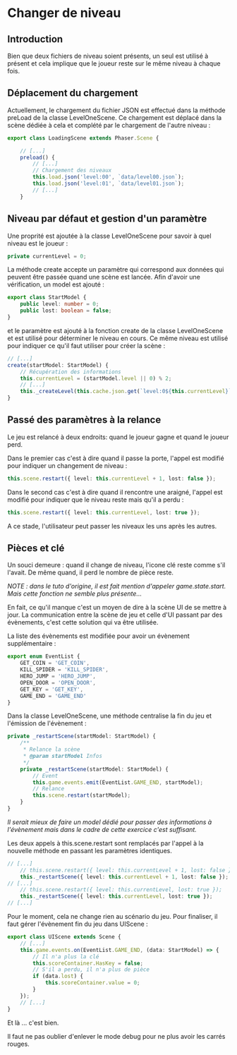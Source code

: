 # Changer de niveau
## Introduction
Bien que deux fichiers de niveau soient présents, un seul est utilisé à présent et cela implique que le joueur reste sur le même niveau à chaque fois.

## Déplacement du chargement

Actuellement, le chargement du fichier JSON est effectué dans la méthode preLoad de la classe LevelOneScene. Ce chargement est déplacé dans la scène dédiée à cela et complété par le chargement de l'autre niveau :
```typescript
export class LoadingScene extends Phaser.Scene {

    // [...]
    preload() {
        // [...]
        // Chargement des niveaux
        this.load.json('level:00', `data/level00.json`);
        this.load.json('level:01', `data/level01.json`);
        // [...]
    }
```

## Niveau par défaut et gestion d'un paramètre

Une proprité est ajoutée à la classe LevelOneScene pour savoir à quel niveau est le joueur :
```typescript
private currentLevel = 0;
```

La méthode create accepte un paramètre qui correspond aux données qui peuvent être passée quand une scène est lancée. Afin d'avoir une vérification, un model est ajouté :
```typescript
export class StartModel {
    public level: number = 0;
    public lost: boolean = false;
}
```

et le paramètre est ajouté à la fonction create de la classe LevelOneScene et est utilisé pour déterminer le niveau en cours. Ce même niveau est utilisé pour indiquer ce qu'il faut utiliser pour créer la scène :
```typescript
// [...]
create(startModel: StartModel) {
    // Récupération des informations
    this.currentLevel = (startModel.level || 0) % 2;
    // [...]
    this._createLevel(this.cache.json.get(`level:0${this.currentLevel}`));
}
```

## Passé des paramètres à la relance

Le jeu est relancé à deux endroits:  quand le joueur gagne et quand le joueur perd.

Dans le premier cas c'est à dire quand il passe la porte, l'appel est modifié pour indiquer un changement de niveau :
```typescript
this.scene.restart({ level: this.currentLevel + 1, lost: false });
```

Dans le second cas c'est à dire quand il rencontre une araigné, l'appel est modifié pour indiquer que le niveau reste mais qu'il a perdu :
```typescript
this.scene.restart({ level: this.currentLevel, lost: true });
```

A ce stade, l'utilisateur peut passer les niveaux les uns après les autres.

## Pièces et clé

Un souci demeure : quand il change de niveau, l'icone clé reste comme s'il l'avait. De même quand, il perd le nombre de pièce reste.

_NOTE : dans le tuto d'origine, il est fait mention d'appeler game.state.start. Mais cette fonction ne semble plus présente..._

En fait, ce qu'il manque c'est un moyen de dire à la scène UI de se mettre à jour. La communication entre la scène de jeu et celle d'UI passant par des évènements, c'est cette solution qui va être utilisée.

La liste des évènements est modifiée pour avoir un évènement supplémentaire :
```typescript
export enum EventList {
    GET_COIN = 'GET_COIN',
    KILL_SPIDER = 'KILL_SPIDER',
    HERO_JUMP = 'HERO_JUMP',
    OPEN_DOOR = 'OPEN_DOOR',
    GET_KEY = 'GET_KEY',
    GAME_END = 'GAME_END'
}
```

Dans la classe LevelOneScene, une méthode centralise la fin du jeu et l'émission de l'évènement :
```typescript
private _restartScene(startModel: StartModel) {
    /**
     * Relance la scène
     * @param startModel Infos
     */
    private _restartScene(startModel: StartModel) {
        // Event
        this.game.events.emit(EventList.GAME_END, startModel);
        // Relance
        this.scene.restart(startModel);
    }
}
```

_Il serait mieux de faire un model dédié pour passer des informations à l'évènement mais dans le cadre de cette exercice c'est suffisant._

Les deux appels à this.scene.restart sont remplacés par l'appel à la nouvelle méthode en passant les paramètres identiques.
```typescript
// [...]
    // this.scene.restart({ level: this.currentLevel + 1, lost: false });
    this._restartScene({ level: this.currentLevel + 1, lost: false });
// [...]
    // this.scene.restart({ level: this.currentLevel, lost: true });
    this._restartScene({ level: this.currentLevel, lost: true });
// [...]
```

Pour le moment, cela ne change rien au scénario du jeu. Pour finaliser, il faut gérer l'évènement fin du jeu dans UIScene :
```typescript
export class UIScene extends Scene {
    // [...]
    this.game.events.on(EventList.GAME_END, (data: StartModel) => {
        // Il n'a plus la clé
        this.scoreContainer.HasKey = false;
        // S'il a perdu, il n'a plus de pièce
        if (data.lost) {
            this.scoreContainer.value = 0;
        }
    });
    // [...]
}
```

Et là ... c'est bien.

Il faut ne pas oublier d'enlever le mode debug pour ne plus avoir les carrés rouges.

